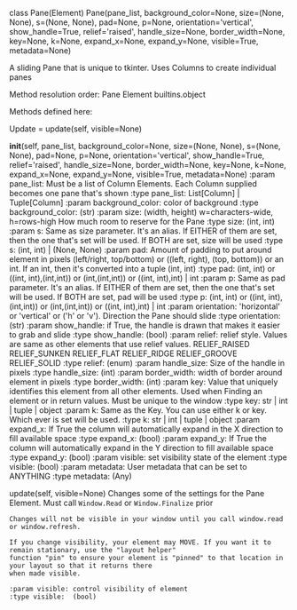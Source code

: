 class Pane(Element)
      Pane(pane_list, background_color=None, size=(None, None), s=(None, None), pad=None, p=None, orientation='vertical', show_handle=True, relief='raised', handle_size=None, border_width=None, key=None, k=None, expand_x=None, expand_y=None, visible=True, metadata=None)
 
A sliding Pane that is unique to tkinter.  Uses Columns to create individual panes
 
    

Method resolution order:
    Pane
    Element
    builtins.object

Methods defined here:

Update = update(self, visible=None)

__init__(self, pane_list, background_color=None, size=(None, None), s=(None, None), pad=None, p=None, orientation='vertical', show_handle=True, relief='raised', handle_size=None, border_width=None, key=None, k=None, expand_x=None, expand_y=None, visible=True, metadata=None)
    :param pane_list:        Must be a list of Column Elements. Each Column supplied becomes one pane that's shown
    :type pane_list:         List[Column] | Tuple[Column]
    :param background_color: color of background
    :type background_color:  (str)
    :param size:             (width, height) w=characters-wide, h=rows-high How much room to reserve for the Pane
    :type size:              (int, int)
    :param s:                Same as size parameter.  It's an alias. If EITHER of them are set, then the one that's set will be used. If BOTH are set, size will be used
    :type s:                 (int, int)  | (None, None)
    :param pad:              Amount of padding to put around element in pixels (left/right, top/bottom) or ((left, right), (top, bottom)) or an int. If an int, then it's converted into a tuple (int, int)
    :type pad:               (int, int) or ((int, int),(int,int)) or (int,(int,int)) or  ((int, int),int) | int
    :param p:                Same as pad parameter.  It's an alias. If EITHER of them are set, then the one that's set will be used. If BOTH are set, pad will be used
    :type p:                 (int, int) or ((int, int),(int,int)) or (int,(int,int)) or  ((int, int),int) | int
    :param orientation:      'horizontal' or 'vertical' or ('h' or 'v'). Direction the Pane should slide
    :type orientation:       (str)
    :param show_handle:      if True, the handle is drawn that makes it easier to grab and slide
    :type show_handle:       (bool)
    :param relief:           relief style. Values are same as other elements that use relief values. RELIEF_RAISED RELIEF_SUNKEN RELIEF_FLAT RELIEF_RIDGE RELIEF_GROOVE RELIEF_SOLID
    :type relief:            (enum)
    :param handle_size:      Size of the handle in pixels
    :type handle_size:       (int)
    :param border_width:     width of border around element in pixels
    :type border_width:      (int)
    :param key:              Value that uniquely identifies this element from all other elements. Used when Finding an element or in return values. Must be unique to the window
    :type key:               str | int | tuple | object
    :param k:                Same as the Key. You can use either k or key. Which ever is set will be used.
    :type k:                 str | int | tuple | object
    :param expand_x:         If True the column will automatically expand in the X direction to fill available space
    :type expand_x:          (bool)
    :param expand_y:         If True the column will automatically expand in the Y direction to fill available space
    :type expand_y:          (bool)
    :param visible:          set visibility state of the element
    :type visible:           (bool)
    :param metadata:         User metadata that can be set to ANYTHING
    :type metadata:          (Any)

update(self, visible=None)
    Changes some of the settings for the Pane Element. Must call `Window.Read` or `Window.Finalize` prior
     
    Changes will not be visible in your window until you call window.read or window.refresh.
     
    If you change visibility, your element may MOVE. If you want it to remain stationary, use the "layout helper"
    function "pin" to ensure your element is "pinned" to that location in your layout so that it returns there
    when made visible.
     
    :param visible: control visibility of element
    :type visible:  (bool)
